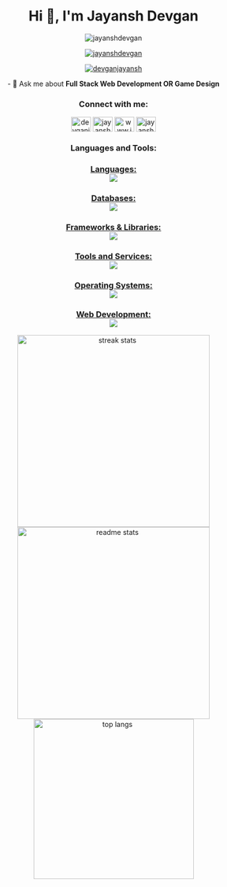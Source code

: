 <h1 align="center">Hi 👋, I'm Jayansh Devgan</h1>
<p align="center"> <img src="https://komarev.com/ghpvc/?username=jayanshdevgan&label=Profile%20views&color=0e75b6&style=flat" alt="jayanshdevgan" /> </p>

<p align="center"> <a href="https://github.com/ryo-ma/github-profile-trophy"><img src="https://github-profile-trophy.vercel.app/?username=jayanshdevgan" alt="jayanshdevgan" /></a> </p>

<p align="center"> <a href="https://twitter.com/devganjayansh" target="blank"><img src="https://img.shields.io/twitter/follow/devganjayansh?logo=twitter&style=for-the-badge" alt="devganjayansh" /></a> </p>
<p align="center">
<p align="center">
- 💬 Ask me about <b>Full Stack Web Development OR Game Design</b>
</p>
<h3 align="center">Connect with me:</h3>
<p align="center">
<a href="https://twitter.com/devganjayansh" target="blank"><img align="center" src="https://raw.githubusercontent.com/rahuldkjain/github-profile-readme-generator/master/src/images/icons/Social/twitter.svg" alt="devganjayansh" height="30" width="40" /></a>
<a href="https://linkedin.com/in/jayansh devgan" target="blank"><img align="center" src="https://raw.githubusercontent.com/rahuldkjain/github-profile-readme-generator/master/src/images/icons/Social/linked-in-alt.svg" alt="jayansh devgan" height="30" width="40" /></a>
<a href="https://instagram.com/www.instagram.com/_.jayansh.devgan._" target="blank"><img align="center" src="https://raw.githubusercontent.com/rahuldkjain/github-profile-readme-generator/master/src/images/icons/Social/instagram.svg" alt="www.instagram.com/_.jayansh.devgan._" height="30" width="40" /></a>
<a href="https://www.youtube.com/c/jayansh devgan" target="blank"><img align="center" src="https://raw.githubusercontent.com/rahuldkjain/github-profile-readme-generator/master/src/images/icons/Social/youtube.svg" alt="jayansh devgan" height="30" width="40" /></a>
</p>

<h3 align="center">Languages and Tools:</h3>
<p align="center"><a href="https://skillicons.dev">
  <h3 align="center">Languages:<br><img src="https://skillicons.dev/icons?i=nodejs,py,c,cpp,js,go,cs,php" /></h3>
  <h3 align="center">Databases:<br><img src="https://skillicons.dev/icons?i=mysql,redis,mongodb,sqlite" /></h3>
  <h3 align="center">Frameworks & Libraries:<br><img src="https://skillicons.dev/icons?i=express,react,django,flask,laravel,spring,electron,bootstrap,tailwind,unity,unreal" /></h3>
  <h3 align="center">Tools and Services:<br><img src="https://skillicons.dev/icons?i=firebase,postman,git,docker,kubernetes,nginx" /></h3>
  <h3 align="center">Operating Systems:<br><img src="https://skillicons.dev/icons?i=linux,windows,apple" /></h3>
  <h3 align="center">Web Development:<br><img src="https://skillicons.dev/icons?i=html,css" /></h3>
</a></p>

<div align=center>
  <img width=390 src="https://github-readme-streak-stats-salesp07.vercel.app/?user=jayanshdevgan&count_private=true&theme=react&border_radius=10" alt="streak stats"/><br>
  <img width=390 src="https://github-readme-stats-salesp07.vercel.app/api?username=jayanshdevgan&count_private=true&show_icons=true&theme=react&rank_icon=github&border_radius=10" alt="readme stats" />
  <br/>
  <img width=325 align="center" src="https://github-readme-stats-salesp07.vercel.app/api/top-langs/?username=jayanshdevgan&hide=HTML&langs_count=20&layout=compact&theme=react&border_radius=10&size_weight=0.5&count_weight=0.5&exclude_repo=github-readme-stats" alt="top langs" />
</div>
